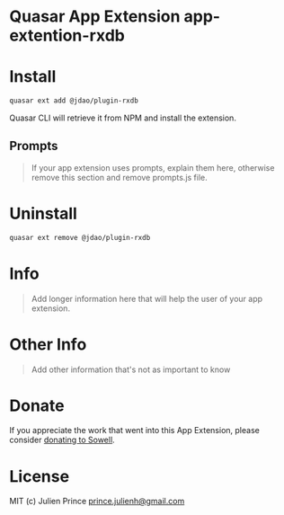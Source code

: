 # Quasar App Extension app-extention-rxdb

# Install

```bash
quasar ext add @jdao/plugin-rxdb
```

Quasar CLI will retrieve it from NPM and install the extension.

## Prompts

> If your app extension uses prompts, explain them here, otherwise remove this section and remove prompts.js file.

# Uninstall

```bash
quasar ext remove @jdao/plugin-rxdb
```

# Info

> Add longer information here that will help the user of your app extension.

# Other Info

> Add other information that's not as important to know

# Donate

If you appreciate the work that went into this App Extension, please consider [donating to Sowell](https://sowellapp.com).

# License

MIT (c) Julien Prince <prince.julienh@gmail.com>

